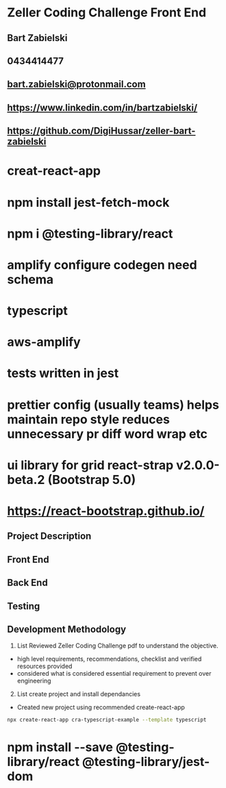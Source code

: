 
# Zeller Coding Challenge Front End

## Bart Zabielski
## 0434414477
## bart.zabielski@protonmail.com
## https://www.linkedin.com/in/bartzabielski/
## https://github.com/DigiHussar/zeller-bart-zabielski

# creat-react-app

# npm install jest-fetch-mock
# npm i @testing-library/react
# 

# amplify configure codegen need schema
# typescript

# aws-amplify

# tests written in jest
# prettier config (usually teams) helps maintain repo style reduces unnecessary pr diff word wrap etc

#

# ui library for grid react-strap v2.0.0-beta.2 (Bootstrap 5.0)
# https://react-bootstrap.github.io/


## Project Description

## Front End

## Back End

## Testing

## Development Methodology
1. List Reviewed Zeller Coding Challenge pdf to understand the objective.
* high level requirements, recommendations, checklist and verified resources provided
* considered what is considered essential requirement to prevent over engineering
2. List create project and install dependancies
* Created new project using recommended create-react-app 

```bash
npx create-react-app cra-typescript-example --template typescript
```
# 
#  npm install --save @testing-library/react @testing-library/jest-dom